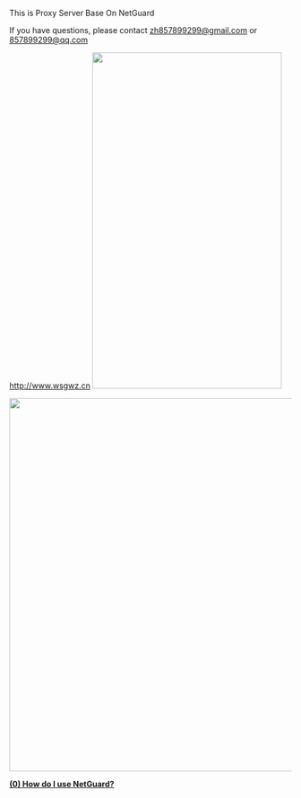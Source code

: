 

This is Proxy Server Base On NetGuard

If you have questions, please contact zh857899299@gmail.com or 857899299@qq.com

http://www.wsgwz.cn
<img src="https://imgsa.baidu.com/forum/w%3D580/sign=78001514c11349547e1ee86c664f92dd/59b06fd9f2d3572c370031498013632763d0c322.jpg"  width="338" height="600" />

<img src="https://timgsa.baidu.com/timg?image&quality=80&size=b9999_10000&sec=1508841921428&di=f035e058fdbba240f38b8dc6bc9612f3&imgtype=0&src=http%3A%2F%2Fimgsrc.baidu.com%2Fimgad%2Fpic%2Fitem%2Ff3d3572c11dfa9ec8c2c7a3268d0f703918fc190.jpg"  width="1000" height="666" />


<a name="FAQ0"></a>
[**(0) How do I use NetGuard?**](https://github.com/M66B/NetGuard/blob/master/FAQ.md#FAQ0)

